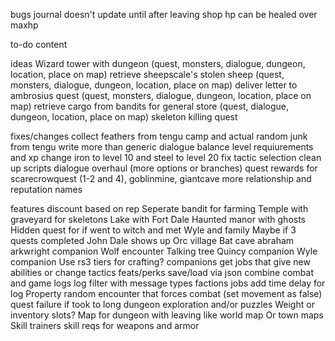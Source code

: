 
bugs
journal doesn't update until after leaving shop
hp can be healed over maxhp

to-do content

ideas
Wizard tower with dungeon  (quest, monsters, dialogue, dungeon, location, place on map)
retrieve sheepscale's stolen sheep  (quest, monsters, dialogue, dungeon, location, place on map)
deliver letter to ambrosius quest (quest, monsters, dialogue, dungeon, location, place on map)
retrieve cargo from bandits for general store (quest, dialogue, dungeon, location, place on map)
skeleton killing quest

fixes/changes
collect feathers from tengu camp and actual random junk from tengu
write more than generic dialogue
balance level requiurements and xp
change iron to level 10 and steel to level 20
fix tactic selection
clean up scripts
dialogue overhaul (more options or branches)
quest rewards for scarecrowquest (1-2 and 4), goblinmine, giantcave
more relationship and reputation names

features
discount based on rep
Seperate bandit for farming
Temple with graveyard for skeletons
Lake with Fort Dale
Haunted manor with ghosts 
Hidden quest for if went to witch and met Wyle and family 
Maybe if 3 quests completed John Dale shows up
Orc village
Bat cave
abraham arkwright companion
Wolf encounter
Talking tree
Quincy companion
Wyle companion
Use rs3 tiers for crafting?
companions get jobs that give new abilities or change tactics
feats/perks
save/load via json
combine combat and game logs
log filter with message types
factions
jobs
add time delay for log
Property
random encounter that forces combat (set movement as false)
quest failure if took to long
dungeon exploration and/or puzzles
Weight or inventory slots?
Map for dungeon with leaving like world map
Or town maps
Skill trainers 
skill reqs for weapons and armor
